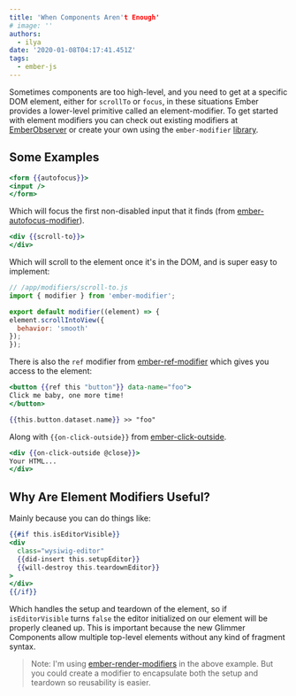 ```yaml
---
title: 'When Components Aren't Enough'
# image: ''
authors:
  - ilya
date: '2020-01-08T04:17:41.451Z'
tags:
  - ember-js
---
```

Sometimes components are too high-level, and you need to get at a specific DOM element, either for `scrollTo` or `focus`, in these situations Ember provides a lower-level primitive called an element-modifier. To get started with element modifiers you can check out existing modifiers at [EmberObserver](https://emberobserver.com/categories/modifiers) or create your own using the `ember-modifier` [library](https://github.com/ember-modifier/ember-modifier).

## Some Examples

```hbs
<form {{autofocus}}>
<input />
</form>
```

Which will focus the first non-disabled input that it finds (from [ember-autofocus-modifier](https://github.com/qonto/ember-autofocus-modifier)).

```hbs
<div {{scroll-to}}>
</div>
```

Which will scroll to the element once it's in the DOM, and is super easy to implement:

```js
// /app/modifiers/scroll-to.js
import { modifier } from 'ember-modifier';

export default modifier((element) => {
element.scrollIntoView({
  behavior: 'smooth'
});
});
```

There is also the `ref` modifier from [ember-ref-modifier](https://www.npmjs.com/package/ember-ref-modifier) which gives you access to the element:

```hbs
<button {{ref this "button"}} data-name="foo">
Click me baby, one more time!
</button>

{{this.button.dataset.name}} >> "foo"
```

Along with `{{on-click-outside}}` from [ember-click-outside](https://github.com/zeppelin/ember-click-outside).

```hbs
<div {{on-click-outside @close}}>
Your HTML...
</div>
```

## Why Are Element Modifiers Useful?

Mainly because you can do things like:

```hbs
{{#if this.isEditorVisible}}
<div
  class="wysiwig-editor"
  {{did-insert this.setupEditor}}
  {{will-destroy this.teardownEditor}}
>
</div>
{{/if}}
```

Which handles the setup and teardown of the element, so if `isEditorVisible` turns `false` the editor initialized on our element will be properly cleaned up. This is important because the new Glimmer Components allow multiple top-level elements without any kind of fragment syntax.

> Note: I'm using [ember-render-modifiers](https://github.com/emberjs/ember-render-modifiers) in the above example. But you could create a modifier to encapsulate both the setup and teardown so reusability is easier.
